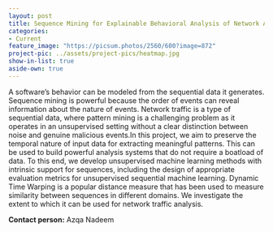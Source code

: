 ```yaml
---
layout: post
title: Sequence Mining for Explainable Behavioral Analysis of Network Attacks (TUD)
categories:
- Current
feature_image: "https://picsum.photos/2560/600?image=872"
project-pic: ../assets/project-pics/heatmap.jpg
show-in-list: true
aside-own: true
---
```




A software’s behavior can be modeled from the sequential data it generates. Sequence mining is powerful because the order of events can reveal information about the nature of events. Network traffic is a type of sequential data, where pattern mining is a challenging problem as it operates in an unsupervised setting without a clear distinction between noise and genuine malicious events.In this project, we aim to preserve the temporal nature of input data for extracting meaningful patterns. This can be used to build powerful analysis systems that do not require a boatload of data. To this end, we develop unsupervised machine learning methods with intrinsic support for sequences, including the design of appropriate evaluation metrics for unsupervised sequential machine learning. Dynamic Time Warping is a popular distance measure that has been used to measure similarity between sequences in different domains. We investigate the extent to which it can be used for network traffic analysis.


**Contact person:** Azqa Nadeem
